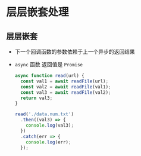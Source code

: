 # 层层嵌套处理

## 层层嵌套

  - 下一个回调函数的参数依赖于上一个异步的返回结果

  - `async` 函数 返回值是 `Promise`

    ```js
    async function read(url) {
      const val1 = await readFile(url);
      const val2 = await readFile(val1);
      const val3 = await readFile(val2);
      return val3;
    }

    read('./data.num.txt')
      .then((val3) => {
        console.log(val3);
      })
      .catch(err => {
        console.log(err);
      });
    ```
